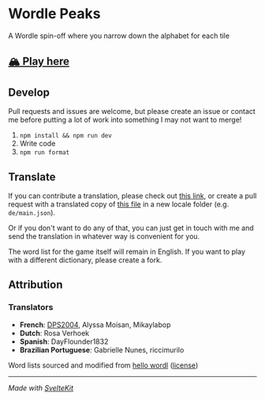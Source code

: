 # Wordle Peaks

A Wordle spin-off where you narrow down the alphabet for each tile

## [🏔️ Play here](https://vegeta897.github.io/wordle-peaks/)

## Develop

Pull requests and issues are welcome, but please create an issue or contact me before putting a lot of work into something I may not want to merge!

1. `npm install && npm run dev`
2. Write code
3. `npm run format`

## Translate

If you can contribute a translation, please check out [this link](https://crowdin.com/project/wordle-peaks), or create a pull request with a translated copy of [this file](https://github.com/vegeta897/wordle-peaks/blob/main/src/lib/translations/en/main.json) in a new locale folder (e.g. `de/main.json`).

Or if you don't want to do any of that, you can just get in touch with me and send the translation in whatever way is convenient for you.

The word list for the game itself will remain in English. If you want to play with a different dictionary, please create a fork.

## Attribution

### Translators

- **French**: [DPS2004](https://github.com/DPS2004), Alyssa Moisan, Mikaylabop
- **Dutch**: Rosa Verhoek
- **Spanish**: DayFlounder1832
- **Brazilian Portuguese**: Gabrielle Nunes, riccimurilo

Word lists sourced and modified from [hello wordl](https://github.com/lynn/hello-wordl) ([license](https://github.com/lynn/hello-wordl/blob/main/LICENSE))

---

_Made with [SvelteKit](https://kit.svelte.dev/)_
